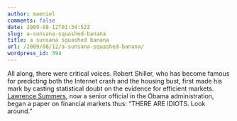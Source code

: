 ```yaml
---
author: maeniel
comments: false
date: 2009-08-12T01:34:52Z
slug: a-sunsana-squashed-banana
title: a sunsana squashed banana
url: /2009/08/12/a-sunsana-squashed-banana/
wordpress_id: 394
---
```


All along, there were critical voices. Robert Shiller, who has become famous for predicting both the Internet crash and the housing bust, first made his mark by casting statistical doubt on the evidence for efficient markets. [Lawrence Summers](http://topics.nytimes.com/top/reference/timestopics/people/s/lawrence_h_summers/index.html?inline=nyt-per), now a senior official in the Obama administration, began a paper on financial markets thus: “THERE ARE IDIOTS. Look around.”
